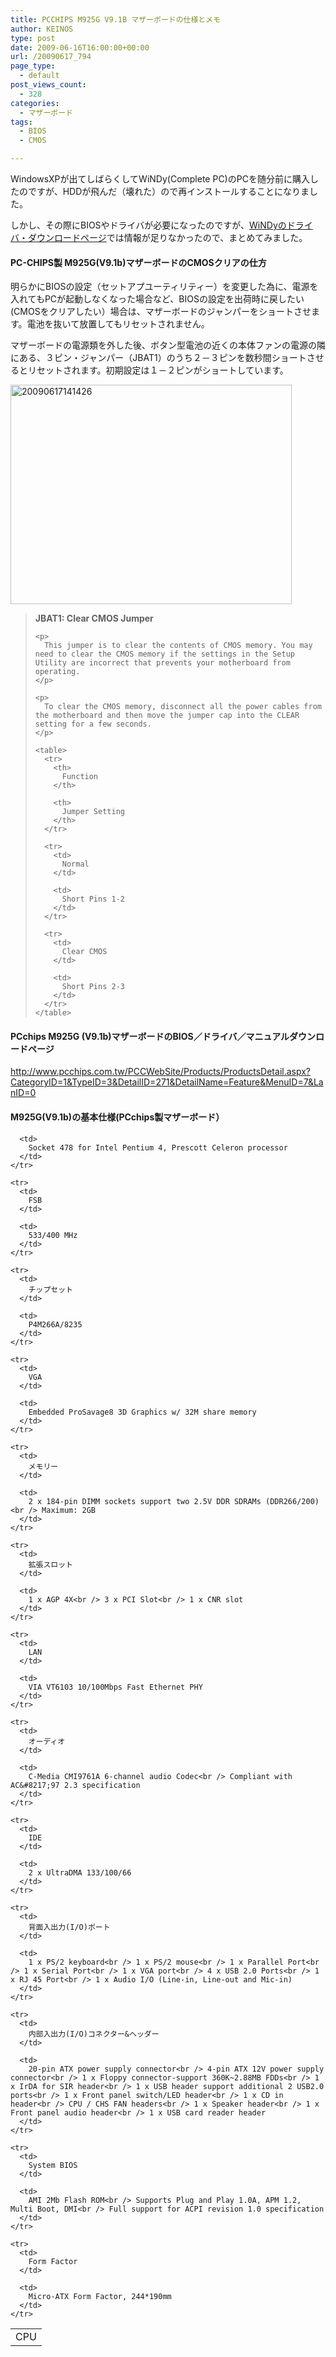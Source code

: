 ```yaml
---
title: PCCHIPS M925G V9.1B マザーボードの仕様とメモ
author: KEINOS
type: post
date: 2009-06-16T16:00:00+00:00
url: /20090617_794
page_type:
  - default
post_views_count:
  - 328
categories:
  - マザーボード
tags:
  - BIOS
  - CMOS

---
```

<div class="section">
  <p>
    WindowsXPが出てしばらくしてWiNDy(Complete PC)のPCを随分前に購入したのですが、HDDが飛んだ（壊れた）ので再インストールすることになりました。
  </p>
  
  <p>
    しかし、その際にBIOSやドライバが必要になったのですが、<a href="http://windy-online.com/support/download/index.html" target="_blank">WiNDyのドライバ・ダウンロードページ</a>では情報が足りなかったので、まとめてみました。
  </p>
  
  <h4 id="outline__1">
    PC-CHIPS製 M925G(V9.1b)マザーボードのCMOSクリアの仕方
  </h4>
  
  <p>
    明らかにBIOSの設定（セットアプユーティリティー）を変更した為に、電源を入れてもPCが起動しなくなった場合など、BIOSの設定を出荷時に戻したい(CMOSをクリアしたい）場合は、マザーボードのジャンパーをショートさせます。電池を抜いて放置してもリセットされません。
  </p>
  
  <p>
    マザーボードの電源類を外した後、ボタン型電池の近くの本体ファンの電源の隣にある、３ピン・ジャンパー（JBAT1）のうち２－３ピンを数秒間ショートさせるとリセットされます。初期設定は１－２ピンがショートしています。
  </p>
  
  <p>
    <img class="alignnone size-full wp-image-1286" src="https://blog.keinos.com/wordpress/wp-content/uploads/2016/11/20090617141426.jpg" alt="20090617141426" width="450" height="351" />
  </p>
  
  <blockquote>
    <p>
      <span style="font-weight: bold;">JBAT1: Clear CMOS Jumper</span>
    </p>
    
    <p>
      This jumper is to clear the contents of CMOS memory. You may need to clear the CMOS memory if the settings in the Setup Utility are incorrect that prevents your motherboard from operating.
    </p>
    
    <p>
      To clear the CMOS memory, disconnect all the power cables from the motherboard and then move the jumper cap into the CLEAR setting for a few seconds.
    </p>
    
    <table>
      <tr>
        <th>
          Function
        </th>
        
        <th>
          Jumper Setting
        </th>
      </tr>
      
      <tr>
        <td>
          Normal
        </td>
        
        <td>
          Short Pins 1-2
        </td>
      </tr>
      
      <tr>
        <td>
          Clear CMOS
        </td>
        
        <td>
          Short Pins 2-3
        </td>
      </tr>
    </table>
  </blockquote>
  
  <h4 id="outline__2">
    PCchips M925G (V9.1b)マザーボードのBIOS／ドライバ／マニュアルダウンロードページ
  </h4>
  
  <p>
    <a href="http://www.pcchips.com.tw/PCCWebSite/Products/ProductsDetail.aspx?CategoryID=1&TypeID=3&DetailID=271&DetailName=Feature&MenuID=7&LanID=0" target="_blank">http://www.pcchips.com.tw/PCCWebSite/Products/ProductsDetail.aspx?CategoryID=1&TypeID=3&DetailID=271&DetailName=Feature&MenuID=7&LanID=0</a>
  </p>
  
  <h4 id="outline__3">
    M925G(V9.1b)の基本仕様(PCchips製マザーボード）
  </h4>
  
  <table>
    <tr>
      <td>
        CPU
      </td>
      
      <td>
        Socket 478 for Intel Pentium 4, Prescott Celeron processor
      </td>
    </tr>
    
    <tr>
      <td>
        FSB
      </td>
      
      <td>
        533/400 MHz
      </td>
    </tr>
    
    <tr>
      <td>
        チップセット
      </td>
      
      <td>
        P4M266A/8235
      </td>
    </tr>
    
    <tr>
      <td>
        VGA
      </td>
      
      <td>
        Embedded ProSavage8 3D Graphics w/ 32M share memory
      </td>
    </tr>
    
    <tr>
      <td>
        メモリー
      </td>
      
      <td>
        2 x 184-pin DIMM sockets support two 2.5V DDR SDRAMs (DDR266/200)<br /> Maximum: 2GB
      </td>
    </tr>
    
    <tr>
      <td>
        拡張スロット
      </td>
      
      <td>
        1 x AGP 4X<br /> 3 x PCI Slot<br /> 1 x CNR slot
      </td>
    </tr>
    
    <tr>
      <td>
        LAN
      </td>
      
      <td>
        VIA VT6103 10/100Mbps Fast Ethernet PHY
      </td>
    </tr>
    
    <tr>
      <td>
        オーディオ
      </td>
      
      <td>
        C-Media CMI9761A 6-channel audio Codec<br /> Compliant with AC&#8217;97 2.3 specification
      </td>
    </tr>
    
    <tr>
      <td>
        IDE
      </td>
      
      <td>
        2 x UltraDMA 133/100/66
      </td>
    </tr>
    
    <tr>
      <td>
        背面入出力(I/O)ポート
      </td>
      
      <td>
        1 x PS/2 keyboard<br /> 1 x PS/2 mouse<br /> 1 x Parallel Port<br /> 1 x Serial Port<br /> 1 x VGA port<br /> 4 x USB 2.0 Ports<br /> 1 x RJ 45 Port<br /> 1 x Audio I/O (Line-in, Line-out and Mic-in)
      </td>
    </tr>
    
    <tr>
      <td>
        内部入出力(I/O)コネクター&ヘッダー
      </td>
      
      <td>
        20-pin ATX power supply connector<br /> 4-pin ATX 12V power supply connector<br /> 1 x Floppy connector-support 360K~2.88MB FDDs<br /> 1 x IrDA for SIR header<br /> 1 x USB header support additional 2 USB2.0 ports<br /> 1 x Front panel switch/LED header<br /> 1 x CD in header<br /> CPU / CHS FAN headers<br /> 1 x Speaker header<br /> 1 x Front panel audio header<br /> 1 x USB card reader header
      </td>
    </tr>
    
    <tr>
      <td>
        System BIOS
      </td>
      
      <td>
        AMI 2Mb Flash ROM<br /> Supports Plug and Play 1.0A, APM 1.2, Multi Boot, DMI<br /> Full support for ACPI revision 1.0 specification
      </td>
    </tr>
    
    <tr>
      <td>
        Form Factor
      </td>
      
      <td>
        Micro-ATX Form Factor, 244*190mm
      </td>
    </tr>
  </table>
</div>
